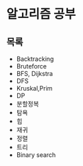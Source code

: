 알고리즘 공부
=============


## 목록

* Backtracking
* Bruteforce
* BFS, Dijkstra
* DFS
* Kruskal,Prim
* DP
* 분할정복
* 탐욕
* 힙
* 재귀
* 정렬
* 트리
* Binary search
